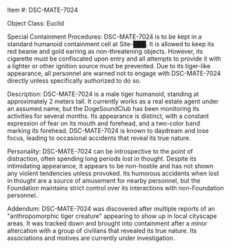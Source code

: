 Item #: DSC-MATE-7024

Object Class: Euclid

Special Containment Procedures:
DSC-MATE-7024 is to be kept in a standard humanoid containment cell at Site-███. It is allowed to keep its red beanie and gold earring as non-threatening objects. However, its cigarette must be confiscated upon entry and all attempts to provide it with a lighter or other ignition source must be prevented. Due to its tiger-like appearance, all personnel are warned not to engage with DSC-MATE-7024 directly unless specifically authorized to do so.

Description:
DSC-MATE-7024 is a male tiger humanoid, standing at approximately 2 meters tall. It currently works as a real estate agent under an assumed name, but the DogeSoundClub has been monitoring its activities for several months. Its appearance is distinct, with a constant expression of fear on its mouth and forehead, and a two-color band marking its forehead. DSC-MATE-7024 is known to daydream and lose focus, leading to occasional accidents that reveal its true nature.

Personality:
DSC-MATE-7024 can be introspective to the point of distraction, often spending long periods lost in thought. Despite its intimidating appearance, it appears to be non-hostile and has not shown any violent tendencies unless provoked. Its humorous accidents when lost in thought are a source of amusement for nearby personnel, but the Foundation maintains strict control over its interactions with non-Foundation personnel.

Addendum:
DSC-MATE-7024 was discovered after multiple reports of an "anthropomorphic tiger creature" appearing to show up in local cityscape areas. It was tracked down and brought into containment after a minor altercation with a group of civilians that revealed its true nature. Its associations and motives are currently under investigation.